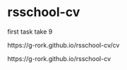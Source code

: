 # rsschool-cv
first task take 9
<p> https://g-rork.github.io/rsschool-cv/cv </p>
<p> https://g-rork.github.io/rsschool-cv </p>